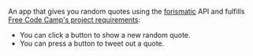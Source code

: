 An app that gives you random quotes using the [forismatic](https://forismatic.com/en/) API and fulfills [Free Code Camp's project requirements](https://www.freecodecamp.org/challenges/build-a-random-quote-machine):

* You can click a button to show a new random quote.
* You can press a button to tweet out a quote.
